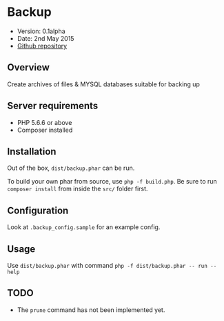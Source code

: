 # Backup

- Version: 0.1alpha
- Date: 2nd May 2015
- [Github repository](https://github.com/pointybeard/backup/tree/1.0alpha)

## Overview

Create archives of files & MYSQL databases suitable for backing up

## Server requirements

- PHP 5.6.6 or above
- Composer installed

## Installation

Out of the box, `dist/backup.phar` can be run.

To build your own phar from source, use `php -f build.php`. Be sure to run `composer install` from inside the `src/` folder first.

## Configuration

Look at `.backup_config.sample` for an example config.

## Usage

Use `dist/backup.phar` with command `php -f dist/backup.phar -- run --help`



## TODO

- The `prune` command has not been implemented yet.